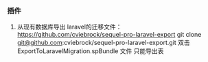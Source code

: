 ### 插件
1. 从现有数据库导出 laravel的迁移文件：
    https://github.com/cviebrock/sequel-pro-laravel-export
    git clone git@github.com:cviebrock/sequel-pro-laravel-export.git
    双击 ExportToLaravelMigration.spBundle 文件
    只能导出表